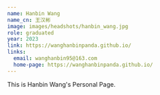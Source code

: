 ```yaml
---
name: Hanbin Wang
name_cn: 王汉彬
image: images/headshots/hanbin_wang.jpg
role: graduated
year: 2023
link: https://wanghanbinpanda.github.io/
links:
  email: wanghanbin95@163.com
  home-page: https://wanghanbinpanda.github.io/
---
```


This is Hanbin Wang's Personal Page.